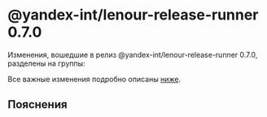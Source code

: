 # @yandex-int/lenour-release-runner 0.7.0

<!-- ЧЕЛОВЕЧЕСКОЕ ВСТУПЛЕНИЕ -->

Изменения, вошедшие в релиз @yandex-int/lenour-release-runner 0.7.0, разделены на группы:

Все важные изменения подробно описаны [ниже](#Пояснения).

## Пояснения

